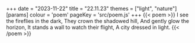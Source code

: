 +++
date = "2023-11-22"
title = "22.11.23"
themes = ["light", "nature"]
[params]
  colour = 'poem'
  pageKey = 'src/poem.js'
+++
{{< poem >}}
I see the fireflies in the dark,
They crown the shadowed hill,
And gently glow the horizon,
It stands a wall to watch their flight,
A city dressed in light.
{{< /poem >}}